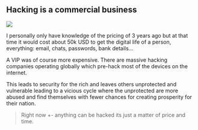 ## **Hacking is a commercial business**

![](img/hackingroom.png)  

I personally only have knowledge of the pricing of 3 years ago but at that time it would cost about 50k USD to get the digital life of a person, everything: email, chats, passwords, bank details…

A VIP was of course more expensive. There are massive hacking companies operating globally which pre-hack most of the devices on the internet.

This leads to security for the rich and leaves others unprotected and vulnerable leading to a vicious cycle where the unprotected are more abused and find themselves with fewer chances for creating prosperity for their nation.

> Right now +- anything can be hacked its just a matter of price and time.




